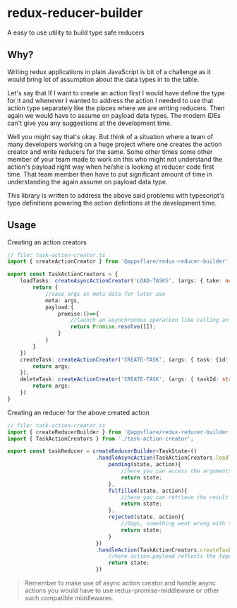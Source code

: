 # redux-reducer-builder
A easy to use utility to build type safe reducers

## Why?

Writing redux applications in plain JavaScript is bit of a challenge as it would bring lot of assumption about the data types in to the table.

Let's say that If I want to create an action first I would have define the type for it and whenever I wanted to address the action I needed to use that action type separately like the places where we are writing reducers.
Then again we would have to assume on payload data types. The modern IDEs can't give you any suggestions at the development time.

Well you might say that's okay. But think of a situation where a team of many developers working on a huge project where one creates the action creator and write reducers for the same. Some other times some other member of your team made to work on this who might not understand the action's payload right way when he/she is looking at reducer code first time. That team member then have to put significant amount of time in understanding the again assume on payload data type.

This library is written to address the above said problems with typescript's type definitions powering the action defintions at the development time. 

## Usage

Creating an action creators

~~~ts
// file: task-action-creator.ts
import { createActionCreator } from '@appsflare/redux-reducer-builder';

export const TaskActionCreators = {
    loadTasks: createAsyncActionCreator('LOAD-TASKS', (args: { take: number; skip: number )=>{
        return {
            //save args as meta data for later use
            meta: args,
            payload:{
                promise:()=>{
                    //launch an asynchronous operation like calling an web api.
                    return Promise.resolve([]);
                }
            }
        }
    })
    createTask: createActionCreator('CREATE-TASK', (args: { task: {id: string; title:string;} })=>{
        return args;
    }),
    deleteTask: createActionCreator('CREATE-TASK', (args: { taskId: string })=>{
        return args;
    })
}
~~~

Creating an reducer for the above created action
~~~ts
// file: task-action-creator.ts
import { createReducerBuilder } from '@appsflare/redux-reducer-builder';
import { TaskActionCreators } from './task-action-creator';

export const taskReducer = createReducerBuilder<TaskState>()
                            .handleAsyncAction(TaskActionCreators.loadTasks,{
                                pending(state, action){
                                    //here you can access the arguments that was passed to action creator from meta property. Of course with it's type information not last. BONUS right!?
                                    return state;
                                },
                                fulfilled(state, action){
                                    //here you can retrieve the result of async operation from "action.payload.result". Of course your type information is not lost. Double BONUS!!?
                                    return state;
                                },
                                rejected(state, action){
                                    //Oops, something went wrong with the async operation that we started. We might want to store the error show that we could show some userful error message in the user interface. You can access the error object from action like "action.error". Triple BONUS!!!?
                                    return state;
                                }
                            })
                            .handleAction(TaskActionCreators.createTask, (state, action)=>{
                                //here action.payload reflects the type of the data returned by action creator. In this case, it would reflect the type of args argument.
                                return state;
                            })
~~~

> Remember to make use of async action creator and handle async actions you would have to use redux-promise-middleware or other such compatible middlewares.